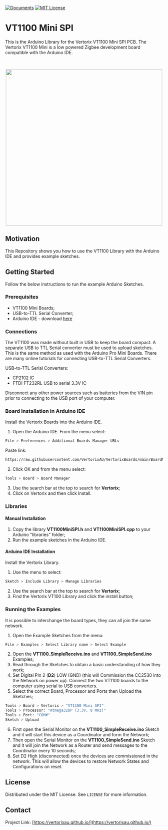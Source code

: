 <!-- PROJECT SHIELDS -->
<!--
*** I'm using markdown "reference style" links for readability.
*** Reference links are enclosed in brackets [ ] instead of parentheses ( ).
*** See the bottom of this document for the declaration of the reference variables
*** for contributors-url, forks-url, etc. This is an optional, concise syntax you may use.
*** https://www.markdownguide.org/basic-syntax/#reference-style-links
-->
[![Documents][Docs-shield]][Docs-url]
[![MIT License][license-shield]][license-url]

<!-- Title -->
# VT1100 Mini SPI

<!-- Introduction -->
This is the Arduino Library for the Vertorix VT1100 Mini SPI PCB.  The Vertorix VT1100 Mini is a low powered Zigbee development board compatible with the Arduino IDE.  

<!-- PROJECT LOGO -->
<!--
Place Logo here
-->
<br/>

<p align="center">
<img src="https://github.com/VertorixAU/VertorixAU.github.io/raw/main/Images/VT1100/VT1100Side.png" width="500" height="500">

<br/>

<!-- MOTIVATION -->
## Motivation

This Repository shows you how to use the VT1100 Library with the Arduino IDE and provides example sketches.

<!-- GETTING STARTED -->
## Getting Started

Follow the below instructions to run the example Arduino Sketches.

### Prerequisites

* VT1100 Mini Boards;
* USB-to-TTL Serial Converter;
* Arduino IDE - download [here](https://www.arduino.cc/en/main/software)

### Connections

The VT1100 was made without built in USB to keep the board compact.  A separate USB to TTL Serial converter must be used to upload sketches.  This is the same method as used with the Arduino Pro Mini Boards.  There are many online tutorials for connecting USB-to-TTL Serial Converters.   

USB-to-TTL Serial Converters:
* CP2102 IC
* FTDI FT232RL USB to serial 3.3V IC

Disconnect any other power sources such as batteries from the VIN pin prior to connecting to the USB port of your computer.

### Board Installation in Arduino IDE

Install the Vertorix Boards into the Arduino IDE.

1. Open the Arduino IDE.  From the menu select:
```sh
File > Preferences > Additional Boards Manager URLs
```
Paste link:
```sh
https://raw.githubusercontent.com/VertorixAU/VertorixBoards/main/BoardManager/package_vertorix_index.json
```
2. Click OK and from the menu select:
```sh
Tools > Board > Board Manager
```
3. Use the search bar at the top to search for **Vertorix**;
4. Click on Vertorix and then click Install.

### Libraries
#### Manual Installation
1. Copy the library **VT1100MiniSPI.h** and **VT1100MiniSPI.cpp** to your Arduino "libraries" folder;
2. Run the example sketches in the Arduino IDE.

#### Arduino IDE Installation
Install the Vertorix Library.

1. Use the menu to select:
```sh
Sketch > Include Library > Manage Libraries
```
2. Use the search bar at the top to search for **Vertorix**;
3. Find the Vertorix VT100 Library and click the install button;

### Running the Examples
It is possible to interchange the board types, they can all join the same network.

1. Open the Example Sketches from the menu:
```sh
File > Examples > Select Library name > Select Example
```
2. Open the **VT1100_SimpleReceive.ino** and **VT1100_SimpleSend.ino** Examples;
3. Read through the Sketches to obtain a basic understanding of how they work;
4. Set Digital Pin 2 (**D2**) LOW (GND) (this will Commission the CC2530 into the Network on power up).  Connect the two VT1100 boards to the computer using serial to USB converters.
5. Select the correct Board, Processor and Ports then Upload the Sketches;
```sh
Tools > Board > Vertorix > "VT1100 Mini SPI"
Tools > Processor: "Atmega328P (3.3V, 8 MHz)"
Tools > Port: "COM#"
Sketch > Upload
```
6. First open the Serial Monitor on the **VT1100_SimpleReceive.ino** Sketch and it will start this device as a Coordinator and form the Network;
7. Then open the Serial Monitor on the **VT1100_SimpleSend.ino** Sketch and it will join the Network as a Router and send messages to the Coordinator every 10 seconds;
8. Set D2 High (disconnected) once the devices are commissioned in the network.  This will allow the devices to restore Network States and Configurations on reset.


<!-- LICENSE -->
## License

Distributed under the MIT License. See `LICENSE` for more information.

<!-- CONTACT -->
## Contact

Project Link: [https://vertorixau.github.io/](https://vertorixau.github.io/)


<!-- MARKDOWN LINKS & IMAGES -->
<!-- Douments Shield -->
[Docs-shield]: https://img.shields.io/badge/Docs-Project%20Documentation-blue
[Docs-url]: https://vertorixau.github.io/
<!-- License Shield -->
[license-shield]: https://img.shields.io/badge/License-MIT-brightgreen
[license-url]: https://github.com/VertorixAU/Vertorix_VT1100_Mini_SPI/blob/main/LICENSE

